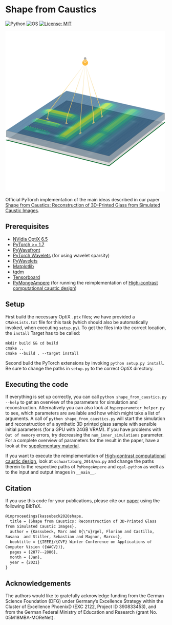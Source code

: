 # Shape from Caustics


![Python](https://img.shields.io/static/v1?label=Python&message=3.7%20%7C%203.8&color=success&logo=Python)&nbsp;![OS](https://img.shields.io/static/v1?label=OS&message=Windows%20%7C%20Linux&color=success&logo=Windows)&nbsp;[![License: MIT](https://img.shields.io/badge/License-MIT-success.svg)](https://opensource.org/licenses/MIT)

<img src="img/schematic.png" alt="Schematic" width="500"/>

Official PyTorch implementation of the main ideas described in our paper [Shape from Caustics: Reconstruction of 3D-Printed Glass from Simulated Caustic Images](https://graphics.tu-bs.de/publications/kassubeck2020shape).

## Prerequisites


- [NVidia OptiX 6.5](https://developer.nvidia.com/designworks/optix/downloads/legacy)
- [PyTorch >= 1.7](https://pytorch.org/)
- [PyWavefront](https://pypi.org/project/PyWavefront/)
- [PyTorch Wavelets](https://github.com/fbcotter/pytorch_wavelets) (for using wavelet sparsity)
- [PyWavelets](https://pywavelets.readthedocs.io/en/latest/install.html)
- [Matplotlib](https://matplotlib.org/stable/users/installing.html#installing-an-official-release)
- [tqdm](https://github.com/tqdm/tqdm)
- [Tensorboard](https://www.tensorflow.org/tensorboard)
- [PyMongeAmpere](https://github.com/mrgt/PyMongeAmpere) (for running the reimplementation of [High-contrast computational caustic design](https://dl.acm.org/doi/10.1145/2601097.2601200))

## Setup

First build the necessary OptiX `.ptx` files; we have provided a `CMakeLists.txt` file for this task (which should also be automatically invoked, when executing `setup.py`). 
To get the files into the correct location, the `install` Target has to be called:

```
mkdir build && cd build
cmake ..
cmake --build . --target install
```

Second build the PyTorch extensions by invoking `python setup.py install`. Be sure to change the paths in `setup.py` to the correct OptiX directory.

## Executing the code

If everything is set up correctly, you can call `python shape_from_caustics.py --help` to get an overview of the parameters for simulation and reconstruction. 
Alternatively you can also look at `hyperparameter_helper.py` to see, which parameters are available and how which might take a list of arguments.
A call of `python shape_from_caustics.py` will start the simulation and reconstruction of a synthetic 3D printed glass sample with sensible initial parameters (for a GPU with 24GB VRAM).
If you have problems with `Out of memory` errors, try decreasing the `num_inner_simulations` parameter.
For a complete overview of parameters for the result in the paper, have a look at the [supplementary material](https://openaccess.thecvf.com/content/WACV2021/supplemental/Kassubeck_Shape_From_Caustics_WACV_2021_supplemental.pdf).

If you want to execute the reimplementation of [High-contrast computational caustic design](https://dl.acm.org/doi/10.1145/2601097.2601200), look at `schwartzburg_2014/ma.py` and change the paths therein to the respective paths of `PyMongeAmpere` and `cgal-python` as well as to the input and output images in `__main__`.
## Citation

If you use this code for your publications, please cite our [paper](https://graphics.tu-bs.de/publications/kassubeck2020shape) using the following BibTeX.

```
@inproceedings{kassubeck2020shape,
  title = {Shape from Caustics: Reconstruction of 3D-Printed Glass from Simulated Caustic Images},
  author = {Kassubeck, Marc and B{\"u}rgel, Florian and Castillo, Susana  and Stiller, Sebastian and Magnor, Marcus},
  booktitle = {{IEEE}/{CVF} Winter Conference on Applications of Computer Vision ({WACV})},
  pages = {2877--2886},
  month = {Jan},
  year = {2021}
}
```

## Acknowledgements

The authors would like to gratefully acknowledge funding from the German Science Foundation (DFG) under Germany’s Excellence Strategy within the Cluster of Excellence PhoenixD (EXC 2122, Project ID 390833453), and from the German Federal Ministry of Education and Research (grant No. 05M18MBA-MOReNet).